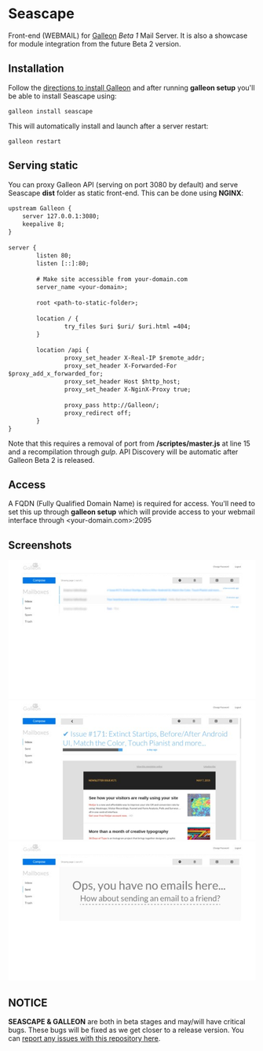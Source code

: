 # Seascape
Front-end (WEBMAIL) for [Galleon](https://github.com/schahriar/galleon) *Beta 1* Mail Server. It is also a showcase for module integration from the future Beta 2 version.

## Installation
Follow the [directions to install Galleon](https://github.com/schahriar/Galleon/blob/master/tutorials/INSTALLATION.md) and after running **galleon setup** you'll be able to install Seascape using:
```
galleon install seascape
```
This will automatically install and launch after a server restart:
```
galleon restart
```

## Serving static
You can proxy Galleon API (serving on port 3080 by default) and serve Seascape **dist** folder as static front-end. This can be done using **NGINX**:
```
upstream Galleon {
    server 127.0.0.1:3080;
    keepalive 8;
}

server {
        listen 80;
        listen [::]:80;

        # Make site accessible from your-domain.com
        server_name <your-domain>;

        root <path-to-static-folder>;

        location / {
                try_files $uri $uri/ $uri.html =404;
        }

        location /api {
                proxy_set_header X-Real-IP $remote_addr;
                proxy_set_header X-Forwarded-For $proxy_add_x_forwarded_for;
                proxy_set_header Host $http_host;
                proxy_set_header X-NginX-Proxy true;

                proxy_pass http://Galleon/;
                proxy_redirect off;
        }
}
```
Note that this requires a removal of port from **/scriptes/master.js** at line 15 and a recompilation through *gulp*. API Discovery will be automatic after Galleon Beta 2 is released.

## Access
A FQDN (Fully Qualified Domain Name) is required for access. You'll need to set this up through **galleon setup** which will provide access to your webmail interface through <your-domain.com>:2095

## Screenshots
![Screenshots](./display/email-list.jpg)
![Screenshots](./display/email-show.jpg)
![Screenshots](./display/zero-data.jpg)

## NOTICE
**SEASCAPE & GALLEON** are both in beta stages and may/will have critical bugs. These bugs will be fixed as we get closer to a release version. You can [report any issues with this repository here](https://github.com/schahriar/galleon-seascape/issues/new).
